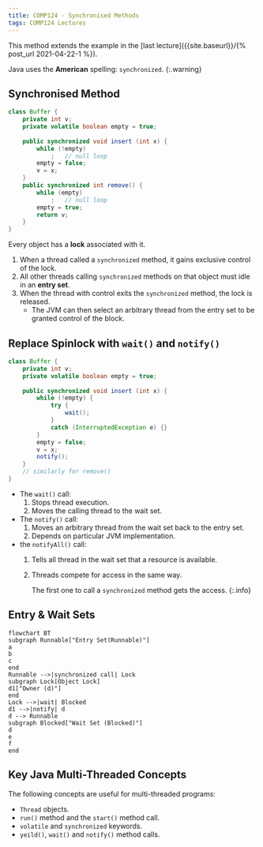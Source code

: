 ```yaml
---
title: COMP124 - Synchronised Methods
tags: COMP124 Lectures
---
```

This method extends the example in the [last lecture]({{site.baseurl}}/{% post_url 2021-04-22-1 %}).

Java uses the **American** spelling: `synchronized`.
{:.warning}

## Synchronised Method

```java
class Buffer {
	private int v;
	private volatile boolean empty = true;
	
	public synchronized void insert (int x) {
		while (!empty)
			;	// null loop
		empty = false;
		v = x;
	}
	public synchronized int remove() {
		while (empty)
			;	// null loop 
		empty = true;
		return v;
	}
}
```

Every object has a **lock** associated with it. 

1. When a thread called a `synchronized` method, it gains exclusive control of the lock.
1. All other threads calling `synchronized` methods on that object must idle in an **entry set**.
1. When the thread with control exits the `synchronized` method, the lock is released.
	* The JVM can then select an arbitrary thread from the entry set to be granted control of the block.

## Replace Spinlock with `wait()` and `notify()`

```java
class Buffer {
	private int v;
	private volatile boolean empty = true;
	
	public synchronized void insert (int x) {
		while (!empty) {
			try {
				wait();
			}
			catch (InterruptedException e) {}
		}
		empty = false;
		v = x;
		notify();
	}
	// similarly for remove()
}
```

* The `wait()` call:
	1. Stops thread execution.
	1. Moves the calling thread to the wait set.
* The `notify()` call:
	1. Moves an arbitrary thread from the wait set back to the entry set.
	1. Depends on particular JVM implementation.
* the `notifyAll()` call:
	1. Tells all thread in the wait set that a resource is available.
	1. Threads compete for access in the same way.
		
		The first one to call a `synchronized` method gets the access.
		{:.info}

## Entry & Wait Sets

```mermaid
flowchart BT
subgraph Runnable["Entry Set(Runnable)"]
a
b
c
end
Runnable -->|synchronized call| Lock
subgraph Lock[Object Lock]
d1["Owner (d)"]
end
Lock -->|wait| Blocked
d1 -->|notify| d
d --> Runnable
subgraph Blocked["Wait Set (Blocked)"]
d
e
f
end
```

## Key Java Multi-Threaded Concepts
The following concepts are useful for multi-threaded programs:

* `Thread` objects.
* `run()` method and the `start()` method call.
* `volatile` and `synchronized` keywords.
* `yeild()`, `wait()` and `notify()` method calls.